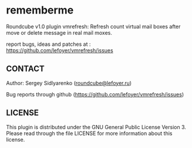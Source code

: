rememberme
===================

Roundcube v1.0 plugin vmrefresh: Refresh count virtual mail boxes after move or delete message in real mail moxes.

report bugs, ideas and patches at : https://github.com/lefoyer/vmrefresh/issues


CONTACT
-------
Author:   Sergey Sidlyarenko (roundcube@lefoyer.ru)

Bug reports through github (https://github.com/lefoyer/vmrefresh/issues)

LICENSE
-------

This plugin is distributed under the GNU General Public License Version 3.
Please read through the file LICENSE for more information about this license.

